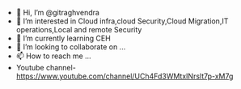 - 👋 Hi, I’m @gitraghvendra
- 👀 I’m interested in Cloud infra,cloud Security,Cloud Migration,IT operations,Local and remote Security
- 🌱 I’m currently learning CEH
- 💞️ I’m looking to collaborate on ...
- 📫 How to reach me ...
- Youtube channel- https://www.youtube.com/channel/UCh4Fd3WMtxINrslt7p-xM7g
<!---
gitraghvendra/gitraghvendra is a ✨ special ✨ repository because its `README.md` (this file) appears on your GitHub profile.
You can click the Preview link to take a look at your changes.
--->
